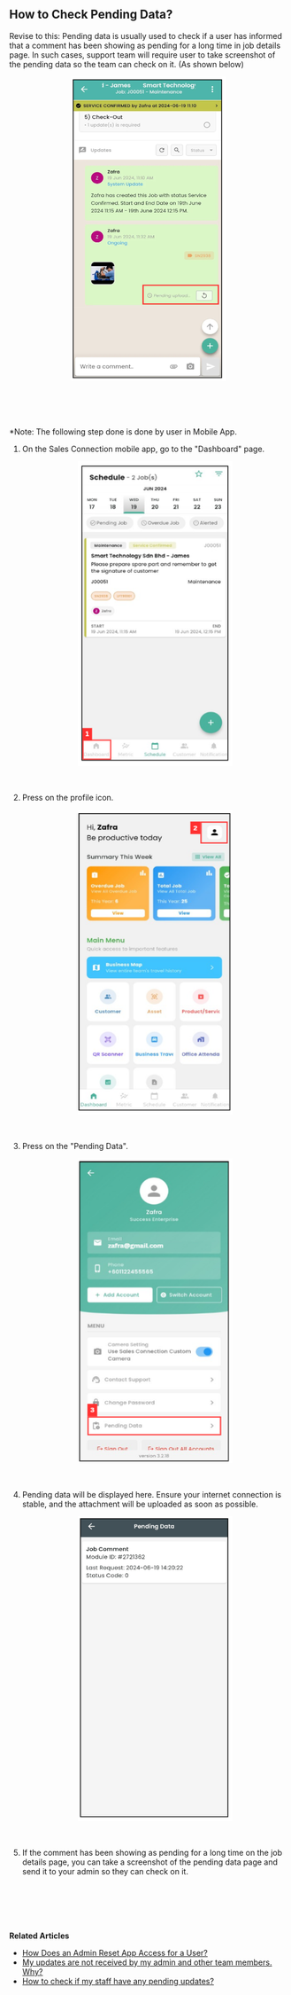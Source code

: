 ## How to Check Pending Data?

Revise to this: Pending data is usually used to check if a user has informed that a comment has been showing as pending for a long time in job details page. In such cases, support team will require user to take screenshot of the pending data so the team can check on it. (As shown below) 

   <p align="center">
      <img src="img/Pending_Data_Problem.png" alt="Pending Data Problem" width="280" height="550">
   </p><br><br><br>

*Note: The following step done is done by user in Mobile App.

1. On the Sales Connection mobile app, go to the "Dashboard" page.

   <p align="center">
      <img src="img/Check_Pending_Data_Using_App_Step_1.png" alt="Check Pending Data Using App Step 1" width="280" height="550">
   </p><br>

2. Press on the profile icon.

   <p align="center">
      <img src="img/Check_Pending_Data_Using_App_Step_2.png" alt="Check Pending Data Using App Step 2" width="280" height="550">
   </p><br>

3. Press on the "Pending Data".

   <p align="center">
      <img src="img/Check_Pending_Data_Using_App_Step_3.png" alt="Check Pending Data Using App Step 3" width="280" height="550">
   </p><br>

4. Pending data will be displayed here. Ensure your internet connection is stable, and the attachment will be uploaded as soon as possible.

   <p align="center">
      <img src="img/Check_Pending_Data_Using_App_Step_4.png" alt="Check Pending Data Using App Step 4" width="280" height="550">
   </p><br>

5. If the comment has been showing as pending for a long time on the job details page, you can take a screenshot of the pending data page and send it to your admin so they can check on it.<br><br><br>


<br><br><br>
**Related Articles**
- [How Does an Admin Reset App Access for a User?](Admin_Reset_App_Access.md)
- [My updates are not received by my admin and other team members. Why?](Updates_Not_Received_by_Team_Members.md)
- [How to check if my staff have any pending updates?](Check_Pending_Update.md)


